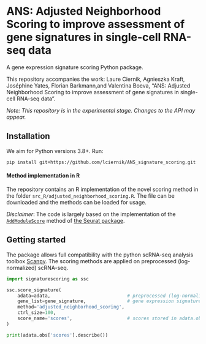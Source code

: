 # ANS: Adjusted Neighborhood Scoring to  improve assessment of gene signatures in single-cell RNA-seq data
A gene expression signature scoring Python package.  

This repository accompanies the work: Laure Ciernik, Agnieszka Kraft, Joséphine Yates, Florian Barkmann,and 
Valentina Boeva, “ANS: Adjusted Neighborhood Scoring to  improve assessment of gene signatures in single-cell RNA-seq data”.

*Note: This repository is in the experimental stage. Changes to the API may appear.*

## Installation 
We aim for Python versions 3.8+. Run:

```
pip install git+https://github.com/lciernik/ANS_signature_scoring.git
```

#### Method implementation in R 
The repository contains an R implementation of the novel scoring method in the folder 
`src_R/adjusted_neighborhood_scoring.R`. The file can be downloaded and the methods can be loaded for usage. 

*Disclaimer*: The code is largely based on the implementation of the [`AddModuleScore`](https://satijalab.org/seurat/reference/addmodulescore) 
method of [the Seurat package](https://satijalab.org/seurat/index.html). 


## Getting started
The package allows full compatibility with the python scRNA-seq analysis toolbox [Scanpy](https://scanpy.readthedocs.io/en/stable/index.html).
The scoring methods are applied on preprocessed (log-normalized) scRNA-seq. 
```python
import signaturescoring as ssc

ssc.score_signature(
    adata=adata,                            # preprocessed (log-normalized) gene expression data in an AnnData object 
    gene_list=gene_signature,               # gene expression signature, type list
    method='adjusted_neighborhood_scoring',
    ctrl_size=100, 
    score_name='scores',                    # scores stored in adata.obs column defined by score_name
)

print(adata.obs['scores'].describe())
```

